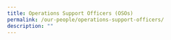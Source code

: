 ```yaml
---
title: Operations Support Officers (OSOs)
permalink: /our-people/operations-support-officers/
description: ""
---
```

